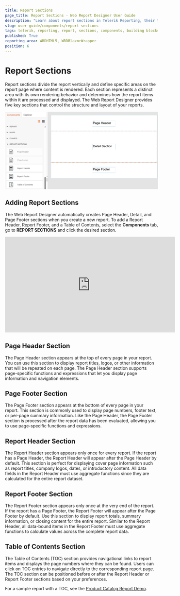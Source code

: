 ```yaml
---
title: Report Sections
page_title: Report Sections - Web Report Designer User Guide
description: "Learn about report sections in Telerik Reporting, their types, purposes, and how they serve as the fundamental building blocks for creating effective reports."
slug: user-guide/components/report-sections
tags: telerik, reporting, report, sections, components, building blocks, layout
published: True
reporting_area: WRDHTML5, WRDBlazorWrapper
position: 6
---
```


<style>
img[alt$="><"] {
  border: 1px solid lightgrey;
}

</style>

# Report Sections

Report sections divide the report vertically and define specific areas on the report page where content is rendered. Each section represents a distinct area with its own rendering behavior and determines how the report items within it are processed and displayed. The Web Report Designer provides five key sections that control the structure and layout of your reports.

![Report Sections - Web Report Designer User Guide - Telerik Reporting](./images/wrd-components-report-sections.png)

## Adding Report Sections

The Web Report Designer automatically creates Page Header, Detail, and Page Footer sections when you create a new report. To add a Report Header, Report Footer, and a Table of Contents, select the **Components** tab, go to **REPORT SECTIONS** and click the desired section.

<iframe width="560" height="315" src="https://www.youtube.com/embed/9xOgNOHyZa0?si=QccKBDQKWfnY7c5N" title="Adding Report Sections" frameborder="0" allow="accelerometer; autoplay; clipboard-write; encrypted-media; gyroscope; picture-in-picture; web-share" referrerpolicy="strict-origin-when-cross-origin" allowfullscreen></iframe>

## Page Header Section

The Page Header section appears at the top of every page in your report. You can use this section to display report titles, logos, or other information that will be repeated on each page. The Page Header section supports page-specific functions and expressions that let you display page information and navigation elements.

## Page Footer Section

The Page Footer section appears at the bottom of every page in your report. This section is commonly used to display page numbers, footer text, or per-page summary information. Like the Page Header, the Page Footer section is processed after the report data has been evaluated, allowing you to use page-specific functions and expressions.

## Report Header Section

The Report Header section appears only once for every report. If the report has a Page Header, the Report Header will appear after the Page Header by default. This section is perfect for displaying cover page information such as report titles, company logos, dates, or introductory content. All data fields in the Report Header must use aggregate functions since they are calculated for the entire report dataset.

## Report Footer Section

The Report Footer section appears only once at the very end of the report. If the report has a Page Footer, the Report Footer will appear after the Page Footer by default. Use this section to display report totals, summary information, or closing content for the entire report. Similar to the Report Header, all data-bound items in the Report Footer must use aggregate functions to calculate values across the complete report data.

## Table of Contents Section

The Table of Contents (TOC) section provides navigational links to report items and displays the page numbers where they can be found. Users can click on TOC entries to navigate directly to the corresponding report page. The TOC section can be positioned before or after the Report Header or Report Footer sections based on your preferences.

For a sample report with a TOC, see the [Product Catalog Report Demo](https://demos.telerik.com/reporting/product-catalog).
